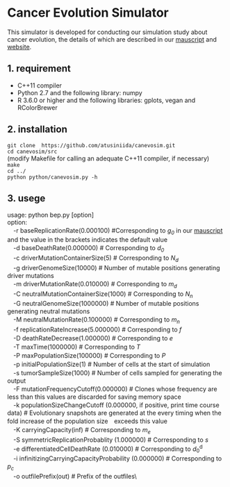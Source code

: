 # Cancer Evolution Simulator
This simulator is developed for conducting our simulation study about cancer evolution, the details of which are described in our [mauscript](https://www.biorxiv.org/content/10.1101/762997v1) and [website](https://www.hgc.jp/~aniida/canevosim/index.html).

##  1. requirement
- C++11 compiler
- Python 2.7 and the following library: numpy
- R 3.6.0 or higher and the following libraries: gplots, vegan and RColorBrewer

##  2. installation

`git clone  https://github.com/atusiniida/canevosim.git`\
`cd canevosim/src`\
(modify Makefile for calling an adequate  C++11 compiler, if necessary)\
`make` \
`cd ../`\
`python python/canevosim.py -h`

##  3. usege

usage: python bep.py [option]\
option:\
　-r baseReplicationRate(0.000100) #Corresponding to <em>g</em><sub><em>0</em></sub> in our [mauscript](https://www.biorxiv.org/content/10.1101/762997v1) and the value in the brackets indicates the default value\
　-d baseDeathRate(0.000000) # Corresponding to <em>d</em><sub><em>0</em></sub> \
　-c driverMutationContainerSize(5)  # Corresponding to <em>N</em><sub><em>d</em></sub> \
　-g driverGenomeSize(10000) # Number of mutable positions generating driver mutations\
　-m driverMutationRate(0.010000) # Corresponding to <em>m</em><sub><em>d</em></sub>\
　-C neutralMutationContainerSize(1000)  # Corresponding to <em>N</em><sub><em>n</em></sub> \
　-G neutralGenomeSize(1000000) # Number of mutable positions generating neutral mutations\
　-M neutralMutationRate(0.100000) # Corresponding to <em>m</em><sub><em>n</em></sub>\
　-f replicationRateIncrease(5.000000)  # Corresponding to <em>f</em>\
　-D deathRateDecrease(1.000000)  # Corresponding to <em>e</em>\
　-T maxTime(1000000)  # Corresponding to <em>T</em>\
　-P maxPopulationSize(100000) # Corresponding to <em>P</em>\
　-p initialPopulationSize(1) # Number of cells at the start of simulation\
　-s tumorSampleSize(1000) # Number of cells sampled for generating the output\
　-F mutationFrequencyCutoff(0.000000) # Clones whose frequency are less than this values are discarded for saving memory space\
　-k populationSizeChangeCutoff (0.000000, if positive, print time course data) # Evolutionary snapshots are generated at the every timing when the fold increase of the population size　exceeds this value\
　-K carryingCapacity(inf)  # Corresponding to <em>m</em><sub><em>e</em></sub>\
　-S symmetricReplicationProbablity (1.000000) # Corresponding to <em>s</em>\
　-e differentiatedCellDeathRate (0.010000)  # Corresponding to <em>d</em><sub>0</sub><sup>d</sup>\
　-i infinitizingCarryingCapacityProbability (0.000000) # Corresponding to <em>p</em><sub><em>c</em></sub>\
　-o outfilePrefix(out) # Prefix of the outfiles\
